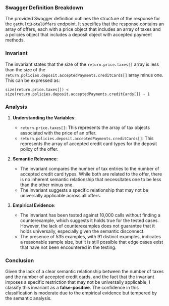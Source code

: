 ### Swagger Definition Breakdown
The provided Swagger definition outlines the structure of the response for the `getMultiHotelOffers` endpoint. It specifies that the response contains an array of offers, each with a price object that includes an array of taxes and a policies object that includes a deposit object with accepted payment methods.

### Invariant
The invariant states that the size of the `return.price.taxes[]` array is less than the size of the `return.policies.deposit.acceptedPayments.creditCards[]` array minus one. This can be expressed as:

`size(return.price.taxes[]) < size(return.policies.deposit.acceptedPayments.creditCards[]) - 1`

### Analysis
1. **Understanding the Variables**: 
   - `return.price.taxes[]`: This represents the array of tax objects associated with the price of an offer.
   - `return.policies.deposit.acceptedPayments.creditCards[]`: This represents the array of accepted credit card types for the deposit policy of the offer.

2. **Semantic Relevance**: 
   - The invariant compares the number of tax entries to the number of accepted credit card types. While both are related to the offer, there is no inherent semantic relationship that necessitates one to be less than the other minus one. 
   - The invariant suggests a specific relationship that may not be universally applicable across all offers.

3. **Empirical Evidence**: 
   - The invariant has been tested against 10,000 calls without finding a counterexample, which suggests it holds true for the tested cases. However, the lack of counterexamples does not guarantee that it holds universally, especially given the semantic disconnect.
   - The presence of 535 examples, with 91 distinct examples, indicates a reasonable sample size, but it is still possible that edge cases exist that have not been encountered in the testing.

### Conclusion
Given the lack of a clear semantic relationship between the number of taxes and the number of accepted credit cards, and the fact that the invariant imposes a specific restriction that may not be universally applicable, I classify this invariant as a **false-positive**. The confidence in this classification is moderate due to the empirical evidence but tempered by the semantic analysis.
